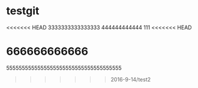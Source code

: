 # testgit
<<<<<<< HEAD
3333333333333333
444444444444
111
<<<<<<< HEAD

666666666666
=======
5555555555555555555555555555555555555
>>>>>>> 2016-9-14/test2
